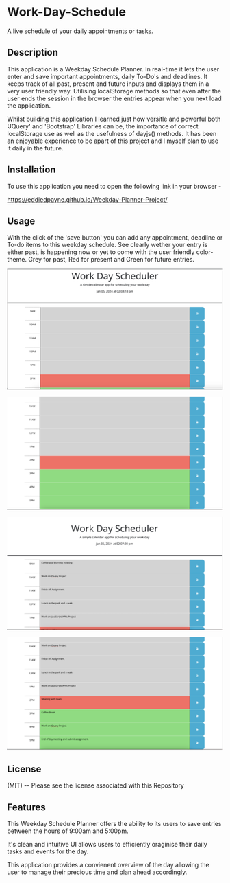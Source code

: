 # Work-Day-Schedule

A live schedule of your daily appointments or tasks.

## Description

This application is a Weekday Schedule Planner. In real-time it lets the user enter and save important appointments, daily To-Do's and deadlines. It keeps track of all past, present and future inputs and displays them in a very user friendly way. Utilising localStorage methods so that even after the user ends the session in the browser the entries appear when you next load the application.

Whilst building this application I learned just how versitle and powerful both 'JQuery' and 'Bootstrap' Libraries can be, the importance of correct localStorage use as well as the usefulness of dayjs() methods. It has been an enjoyable experience to be apart of this project and I myself plan to use it daily in the future.

## Installation 

To use this application you need to open the following link in your browser - 

https://eddiedpayne.github.io/Weekday-Planner-Project/

 ## Usage 

 With the click of the 'save button' you can add any appointment, deadline or To-do items to this weekday schedule. See clearly wether your entry is either past, is happening now or yet to come with the user friendly color-theme. Grey for past, Red for present and Green for future entries.





 ![alt text](Assets/img/Screenshot-01.png)







  ![alt text](Assets/img/Screenshot-02.png)







   ![alt text](Assets/img/Screenshot-03.png)







![alt text](Assets/img/Screenshot-04.png)







## License

(MIT) -- Please see the license associated with this Repository


## Features 

This Weekday Schedule Planner offers the ability to its users to save entries between the hours of 9:00am and 5:00pm.

It's clean and intuitive UI allows users to efficiently oraginise their daily tasks and events for the day.

This application provides a convienent overview of the day allowing the user to manage their precious time and plan ahead accordingly.
